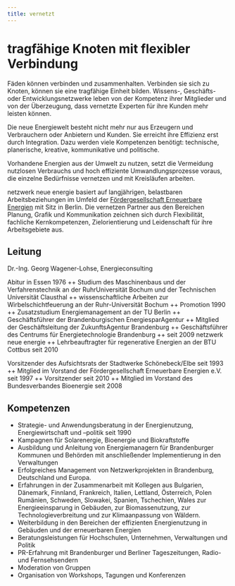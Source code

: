 ```yaml
---
title: vernetzt
---
```


# tragfähige Knoten mit flexibler Verbindung

Fäden können verbinden und zusammenhalten. Verbinden sie sich zu Knoten, können sie eine tragfähige Einheit bilden. Wissens-, Geschäfts- oder Entwicklungsnetzwerke leben von der Kompetenz ihrer Mitglieder und von der Überzeugung, dass vernetzte Experten für ihre Kunden mehr leisten können.

Die neue Energiewelt besteht nicht mehr nur aus Erzeugern und Verbrauchern oder Anbietern und Kunden. Sie erreicht ihre Effizienz erst durch Integration. Dazu werden viele Kompetenzen benötigt: technische, planerische, kreative, kommunikative und politische.

Vorhandene Energien aus der Umwelt zu nutzen, setzt die Vermeidung nutzlosen Verbrauchs und hoch effiziente Umwandlungsprozesse voraus, die einzelne Bedürfnisse vernetzen und mit Kreisläufen arbeiten.

netzwerk neue energie basiert auf langjährigen, belastbaren Arbeitsbeziehungen im Umfeld der [Fördergesellschaft Erneuerbare Energien](http://www.fee-ev.de/) mit Sitz in Berlin. Die vernetzen Partner aus den Bereichen Planung, Grafik und Kommunikation zeichnen sich durch Flexibilität, fachliche Kernkompetenzen, Zielorientierung und Leidenschaft für ihre Arbeitsgebiete aus.

## Leitung

Dr.-Ing. Georg Wagener-Lohse, Energieconsulting

Abitur in Essen 1976 ++ Studium des Maschinenbaus und der Verfahrenstechnik an der RuhrUniversität Bochum und der Technischen Universität Clausthal ++ wissenschaftliche Arbeiten zur Wirbelschichtfeuerung an der Ruhr-Universität Bochum ++ Promotion 1990 ++ Zusatzstudium Energiemanagement an der TU Berlin ++ Geschäftsführer der Brandenburgischen EnergiesparAgentur ++ Mitglied der Geschäftsleitung der ZukunftsAgentur Brandenburg ++ Geschäftsführer des Centrums für Energietechnologie Brandenburg ++
seit 2009 netzwerk neue energie ++ Lehrbeauftragter für regenerative Energien an der BTU Cottbus seit 2010

Vorsitzender des Aufsichtsrats der Stadtwerke Schönebeck/Elbe seit 1993 ++ Mitglied im Vorstand der Fördergesellschaft Erneuerbare Energien e.V. seit 1997 ++ Vorsitzender seit 2010 ++ Mitglied im Vorstand des Bundesverbandes Bioenergie seit 2008

## Kompetenzen

- Strategie- und Anwendungsberatung in der Energienutzung, Energiewirtschaft und –politik seit 1990
- Kampagnen für Solarenergie, Bioenergie und Biokraftstoffe
- Ausbildung und Anleitung von Energiemanagern für Brandenburger Kommunen und Behörden mit anschließender Implementierung in den Verwaltungen
- Erfolgreiches Management von Netzwerkprojekten in Brandenburg, Deutschland und Europa.
- Erfahrungen in der Zusammenarbeit mit Kollegen aus Bulgarien, Dänemark, Finnland, Frankreich, Italien, Lettland, Österreich, Polen Rumänien, Schweden, Slowakei, Spanien, Tschechien, Wales zur Energieeinsparung in Gebäuden, zur Biomassenutzung, zur Technologieverbreitung und zur Klimaanpassung von Wäldern.
- Weiterbildung in den Bereichen der effizienten Energienutzung in Gebäuden und der erneuerbaren Energien
- Beratungsleistungen für Hochschulen, Unternehmen, Verwaltungen und Politik
- PR-Erfahrung mit Brandenburger und Berliner Tageszeitungen, Radio- und Fernsehsendern
- Moderation von Gruppen
- Organisation von Workshops, Tagungen und Konferenzen

